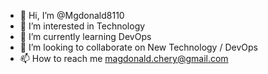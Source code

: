 - 👋 Hi, I’m @Mgdonald8110
- 👀 I’m interested in Technology
- 🌱 I’m currently learning DevOps 
- 💞️ I’m looking to collaborate on New Technology / DevOps
- 📫 How to reach me magdonald.chery@gmail.com

<!---
Mgdonald8110/Mgdonald8110 is a ✨ special ✨ repository because its `README.md` (this file) appears on your GitHub profile.
You can click the Preview link to take a look at your changes.
--->
